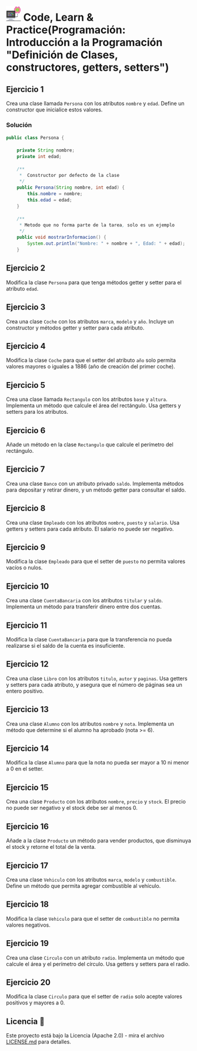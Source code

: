 # <img src=../../../../../images/computer.png width="40"> Code, Learn & Practice(Programación: Introducción a la Programación "Definición de Clases, constructores, getters, setters")

## Ejercicio 1

Crea una clase llamada `Persona` con los atributos `nombre` y `edad`. Define un constructor que inicialice estos valores.

### Solución

```java
public class Persona {
    
    private String nombre;
    private int edad;

    /**
     *  Constructor por defecto de la clase
     */ 
    public Persona(String nombre, int edad) {
        this.nombre = nombre;
        this.edad = edad;
    }

    /**
     * Metodo que no forma parte de la tarea, solo es un ejemplo
     */
    public void mostrarInformacion() {
        System.out.println("Nombre: " + nombre + ", Edad: " + edad);
    }
```

## Ejercicio 2

Modifica la clase `Persona` para que tenga métodos getter y setter para el atributo `edad`.

## Ejercicio 3

Crea una clase `Coche` con los atributos `marca`, `modelo` y `año`. Incluye un constructor y métodos getter y setter para cada atributo.

## Ejercicio 4

Modifica la clase `Coche` para que el setter del atributo `año` solo permita valores mayores o iguales a 1886 (año de creación del primer coche).

## Ejercicio 5

Crea una clase llamada `Rectangulo` con los atributos `base` y `altura`. Implementa un método que calcule el área del rectángulo. Usa getters y setters para los atributos.

## Ejercicio 6

Añade un método en la clase `Rectangulo` que calcule el perímetro del rectángulo.

## Ejercicio 7

Crea una clase `Banco` con un atributo privado `saldo`. Implementa métodos para depositar y retirar dinero, y un método getter para consultar el saldo.

## Ejercicio 8

Crea una clase `Empleado` con los atributos `nombre`, `puesto` y `salario`. Usa getters y setters para cada atributo. El salario no puede ser negativo.

## Ejercicio 9

Modifica la clase `Empleado` para que el setter de `puesto` no permita valores vacíos o nulos.

## Ejercicio 10

Crea una clase `CuentaBancaria` con los atributos `titular` y `saldo`. Implementa un método para transferir dinero entre dos cuentas.

## Ejercicio 11

Modifica la clase `CuentaBancaria` para que la transferencia no pueda realizarse si el saldo de la cuenta es insuficiente.

## Ejercicio 12

Crea una clase `Libro` con los atributos `titulo`, `autor` y `paginas`. Usa getters y setters para cada atributo, y asegura que el número de páginas sea un entero positivo.

## Ejercicio 13

Crea una clase `Alumno` con los atributos `nombre` y `nota`. Implementa un método que determine si el alumno ha aprobado (nota >= 6).

## Ejercicio 14

Modifica la clase `Alumno` para que la nota no pueda ser mayor a 10 ni menor a 0 en el setter.

## Ejercicio 15

Crea una clase `Producto` con los atributos `nombre`, `precio` y `stock`. El precio no puede ser negativo y el stock debe ser al menos 0.

## Ejercicio 16

Añade a la clase `Producto` un método para vender productos, que disminuya el stock y retorne el total de la venta.

## Ejercicio 17

Crea una clase `Vehiculo` con los atributos `marca`, `modelo` y `combustible`. Define un método que permita agregar combustible al vehículo.

## Ejercicio 18

Modifica la clase `Vehiculo` para que el setter de `combustible` no permita valores negativos.

## Ejercicio 19

Crea una clase `Circulo` con un atributo `radio`. Implementa un método que calcule el área y el perímetro del círculo. Usa getters y setters para el radio.

## Ejercicio 20

Modifica la clase `Circulo` para que el setter de `radio` solo acepte valores positivos y mayores a 0.

## Licencia 📄

Este proyecto está bajo la Licencia (Apache 2.0) - mira el archivo [LICENSE.md]([../../../LICENSE.md](https://github.com/jpexposito/code-learn-practice/blob/main/LICENSE)) para detalles.
